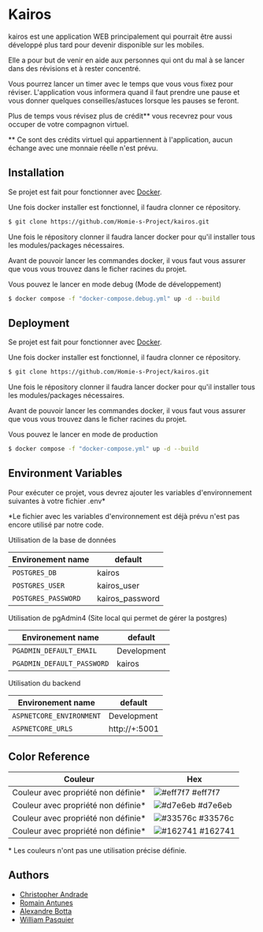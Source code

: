 # Kairos

kairos est une application WEB principalement qui pourrait être aussi développé plus tard pour devenir disponible sur les mobiles.

Elle a pour but de venir en aide aux personnes qui ont du mal à se lancer dans des révisions et à rester concentré.

Vous pourrez lancer un timer avec le temps que vous vous fixez pour réviser. L'application vous informera quand il faut prendre une pause et vous donner quelques conseilles/astuces lorsque les pauses se feront.

Plus de temps vous révisez plus de crédit\*\* vous recevrez pour vous occuper de votre compagnon virtuel.

\*\* Ce sont des crédits virtuel qui appartiennent à l'application, aucun échange avec une monnaie réelle n'est prévu.

## Installation

Se projet est fait pour fonctionner avec [Docker](https://www.docker.com).

Une fois docker installer est fonctionnel, il faudra clonner ce répository.

```bash
$ git clone https://github.com/Homie-s-Project/kairos.git
```

Une fois le répository clonner il faudra lancer docker pour qu'il installer tous les modules/packages nécessaires.

Avant de pouvoir lancer les commandes docker, il vous faut vous assurer que vous vous trouvez dans le ficher racines du projet.

Vous pouvez le lancer en mode debug (Mode de développement)

```bash
$ docker compose -f "docker-compose.debug.yml" up -d --build
```

## Deployment

Se projet est fait pour fonctionner avec [Docker](https://www.docker.com).

Une fois docker installer est fonctionnel, il faudra clonner ce répository.

```bash
$ git clone https://github.com/Homie-s-Project/kairos.git
```

Une fois le répository clonner il faudra lancer docker pour qu'il installer tous les modules/packages nécessaires.

Avant de pouvoir lancer les commandes docker, il vous faut vous assurer que vous vous trouvez dans le ficher racines du projet.

Vous pouvez le lancer en mode de production

```bash
$ docker compose -f "docker-compose.yml" up -d --build
```

## Environment Variables

Pour exécuter ce projet, vous devrez ajouter les variables d'environnement suivantes à votre fichier .env\*

\*Le fichier avec les variables d'environnement est déjà prévu n'est pas encore utilisé par notre code.

Utilisation de la base de données

| Environement name   | default         |
| ------------------- | --------------- |
| `POSTGRES_DB`       | kairos          |
| `POSTGRES_USER`     | kairos_user     |
| `POSTGRES_PASSWORD` | kairos_password |

Utilisation de pgAdmin4 (Site local qui permet de gérer la postgres)

| Environement name          | default     |
| -------------------------- | ----------- |
| `PGADMIN_DEFAULT_EMAIL`    | Development |
| `PGADMIN_DEFAULT_PASSWORD` | kairos      |

Utilisation du backend

| Environement name        | default       |
| ------------------------ | ------------- |
| `ASPNETCORE_ENVIRONMENT` | Development   |
| `ASPNETCORE_URLS`        | http://+:5001 |

## Color Reference

| Couleur             | Hex                                                                |
| ----------------- | ------------------------------------------------------------------ |
| Couleur avec propriété non définie* | ![#eff7f7](https://via.placeholder.com/15/eff7f7/eff7f7.png) #eff7f7 |
| Couleur avec propriété non définie* | ![#d7e6eb](https://via.placeholder.com/15/d7e6eb/d7e6eb.png) #d7e6eb |
| Couleur avec propriété non définie* | ![#33576c](https://via.placeholder.com/15/33576c/33576c.png) #33576c |
| Couleur avec propriété non définie* | ![#162741](https://via.placeholder.com/15/162741/162741.png) #162741 |

\* Les couleurs n'ont pas une utilisation précise définie.

## Authors

-   [Christopher Andrade](https://github.com/Chriss052)
-   [Romain Antunes](https://github.com/Flasssh)
-   [Alexandre Botta](https://github.com/bottaalexandre)
-   [William Pasquier](https://github.com/WilliamDevv)
